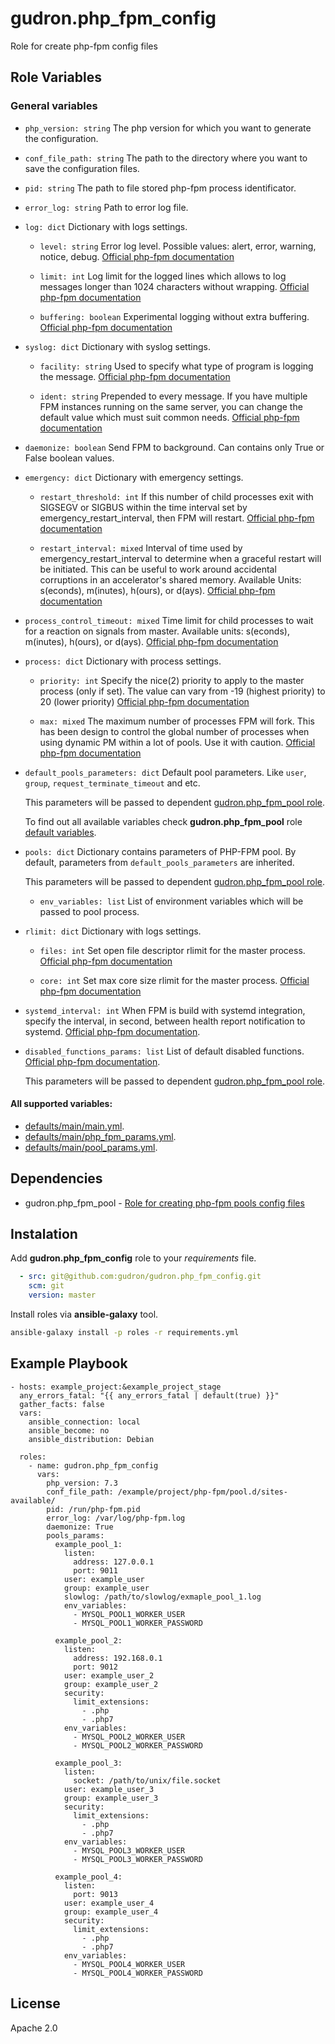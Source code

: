 gudron.php_fpm_config
=====================

Role for create php-fpm config files

Role Variables
--------------

### General variables

  * `php_version: string`
    The php version for which you want to generate the configuration.

  * `conf_file_path: string`
    The path to the directory where you want to save the configuration files.

  * `pid: string`
    The path to file stored php-fpm process identificator.

  * `error_log: string`
    Path to error log file.

  * `log: dict`
    Dictionary with logs settings.

    * `level: string`
      Error log level. Possible values: alert, error, warning, notice, debug. [Official php-fpm documentation](https://www.php.net/manual/en/install.fpm.configuration.php#log-level)

    * `limit: int`
      Log limit for the logged lines which allows to log messages longer than 1024 characters without wrapping. [Official php-fpm documentation](https://www.php.net/manual/en/install.fpm.configuration.php#log-limit)

    * `buffering: boolean`
      Experimental logging without extra buffering. [Official php-fpm documentation](https://www.php.net/manual/en/install.fpm.configuration.php#log-buffering)

  * `syslog: dict`
    Dictionary with syslog settings.

    * `facility: string`
      Used to specify what type of program is logging the message. [Official php-fpm documentation](https://www.php.net/manual/en/install.fpm.configuration.php#syslog-ident)

    * `ident: string`
      Prepended to every message. If you have multiple FPM instances running on the same server, you can change the default value which must suit common needs. [Official php-fpm documentation](https://www.php.net/manual/en/install.fpm.configuration.php#syslog-facility)

  * `daemonize: boolean`
    Send FPM to background. Can contains only True or False boolean values.

  * `emergency: dict`
    Dictionary with emergency settings.

    * `restart_threshold: int`
      If this number of child processes exit with SIGSEGV or SIGBUS within the time interval set by emergency_restart_interval, then FPM will restart. [Official php-fpm documentation](https://www.php.net/manual/en/install.fpm.configuration.php#emergency-restart-threshold)

    * `restart_interval: mixed`
      Interval of time used by emergency_restart_interval to determine when a graceful restart will be initiated. This can be useful to work around accidental corruptions in an accelerator's shared memory. Available Units: s(econds), m(inutes), h(ours), or d(ays). [Official php-fpm documentation](https://www.php.net/manual/en/install.fpm.configuration.php#emergency-restart-interval)

  * `process_control_timeout: mixed`
    Time limit for child processes to wait for a reaction on signals from master. Available units: s(econds), m(inutes), h(ours), or d(ays). [Official php-fpm documentation](https://www.php.net/manual/en/install.fpm.configuration.php#process-control-timeout)

  * `process: dict`
    Dictionary with process settings.

    * `priority: int`
      Specify the nice(2) priority to apply to the master process (only if set). The value can vary from -19 (highest priority) to 20 (lower priority) [Official php-fpm documentation](https://www.php.net/manual/en/install.fpm.configuration.php#process-priority)

    * `max: mixed`
      The maximum number of processes FPM will fork. This has been design to control the global number of processes when using dynamic PM within a lot of pools. Use it with caution. [Official php-fpm documentation](https://www.php.net/manual/en/install.fpm.configuration.php#process-max)

  * `default_pools_parameters: dict`
    Default pool parameters. Like `user`, `group`, `request_terminate_timeout` and etc.

    This parameters will be passed to dependent [gudron.php_fpm_pool role](https://github.com/gudron/gudron.nginx_vhost).

    To find out all available variables check **gudron.php_fpm_pool** role [default variables](https://github.com/gudron/gudron.php_fpm_pool/blob/master/defaults/main/main.yml).

  * `pools: dict`
    Dictionary contains parameters of PHP-FPM pool. By default, parameters from `default_pools_parameters` are inherited. 

    This parameters will be passed to dependent [gudron.php_fpm_pool role](https://github.com/gudron/gudron.nginx_vhost).

    * `env_variables: list`
      List of environment variables which will be passed to pool process.

  * `rlimit: dict`
    Dictionary with logs settings.

    * `files: int`
      Set open file descriptor rlimit for the master process. [Official php-fpm documentation](https://www.php.net/manual/en/install.fpm.configuration.php#rlimit-files-master)

    * `core: int`
      Set max core size rlimit for the master process. [Official php-fpm documentation](https://www.php.net/manual/en/install.fpm.configuration.php#rlimit-core-master)

  * `systemd_interval: int`
    When FPM is build with systemd integration, specify the interval, in second, between health report notification to systemd. [Official php-fpm documentation](https://www.php.net/manual/en/ini.core.php#systemd-interval).

  * `disabled_functions_params: list`
    List of default disabled functions. [Official php-fpm documentation](https://www.php.net/manual/en/ini.core.php#ini.disable-functions).

    This parameters will be passed to dependent [gudron.php_fpm_pool role](https://github.com/gudron/gudron.nginx_vhost).

#### All supported variables: 

  * [defaults/main/main.yml](defaults/main/main.yml).
  * [defaults/main/php_fpm_params.yml](defaults/main/php_fpm_params.yml).
  * [defaults/main/pool_params.yml](defaults/main/pool_params.yml).

Dependencies
------------

  * gudron.php_fpm_pool - [Role for creating php-fpm pools config files](https://github.com/gudron/gudron.php_fpm_pool)

Instalation
-----------

Add **gudron.php_fpm_config** role to your *requirements* file.

```yaml
  - src: git@github.com:gudron/gudron.php_fpm_config.git
    scm: git
    version: master
```

Install roles via **ansible-galaxy** tool.

```bash
ansible-galaxy install -p roles -r requirements.yml
```

Example Playbook
----------------

    - hosts: example_project:&example_project_stage
      any_errors_fatal: "{{ any_errors_fatal | default(true) }}"
      gather_facts: false
      vars:
        ansible_connection: local
        ansible_become: no
        ansible_distribution: Debian
            
      roles:
        - name: gudron.php_fpm_config
          vars: 
            php_version: 7.3
            conf_file_path: /example/project/php-fpm/pool.d/sites-available/
            pid: /run/php-fpm.pid
            error_log: /var/log/php-fpm.log
            daemonize: True
            pools_params:
              example_pool_1:
                listen:
                  address: 127.0.0.1
                  port: 9011
                user: example_user
                group: example_user
                slowlog: /path/to/slowlog/exmaple_pool_1.log
                env_variables:
                  - MYSQL_POOL1_WORKER_USER
                  - MYSQL_POOL1_WORKER_PASSWORD

              example_pool_2:
                listen:
                  address: 192.168.0.1
                  port: 9012
                user: example_user_2
                group: example_user_2
                security:
                  limit_extensions:
                    - .php
                    - .php7
                env_variables:
                  - MYSQL_POOL2_WORKER_USER
                  - MYSQL_POOL2_WORKER_PASSWORD

              example_pool_3:
                listen:
                  socket: /path/to/unix/file.socket
                user: example_user_3
                group: example_user_3
                security:
                  limit_extensions:
                    - .php
                    - .php7
                env_variables:
                  - MYSQL_POOL3_WORKER_USER
                  - MYSQL_POOL3_WORKER_PASSWORD

              example_pool_4:
                listen:
                  port: 9013
                user: example_user_4
                group: example_user_4
                security:
                  limit_extensions:
                    - .php
                    - .php7
                env_variables:
                  - MYSQL_POOL4_WORKER_USER
                  - MYSQL_POOL4_WORKER_PASSWORD


License
-------

Apache 2.0